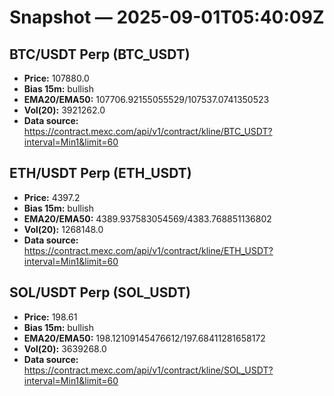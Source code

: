 # Snapshot — 2025-09-01T05:40:09Z

## BTC/USDT Perp (BTC_USDT)
- **Price:** 107880.0
- **Bias 15m:** bullish
- **EMA20/EMA50:** 107706.92155055529/107537.0741350523
- **Vol(20):** 3921262.0
- **Data source:** https://contract.mexc.com/api/v1/contract/kline/BTC_USDT?interval=Min1&limit=60

## ETH/USDT Perp (ETH_USDT)
- **Price:** 4397.2
- **Bias 15m:** bullish
- **EMA20/EMA50:** 4389.937583054569/4383.768851136802
- **Vol(20):** 1268148.0
- **Data source:** https://contract.mexc.com/api/v1/contract/kline/ETH_USDT?interval=Min1&limit=60

## SOL/USDT Perp (SOL_USDT)
- **Price:** 198.61
- **Bias 15m:** bullish
- **EMA20/EMA50:** 198.12109145476612/197.68411281658172
- **Vol(20):** 3639268.0
- **Data source:** https://contract.mexc.com/api/v1/contract/kline/SOL_USDT?interval=Min1&limit=60
